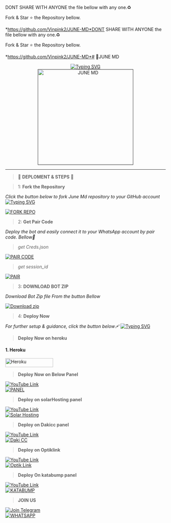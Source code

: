 DONT SHARE WITH ANYONE the file bellow with any one.♻️

Fork & Star ⭐ the Repository bellow.

*https://github.com/Vinpink2/JUNE-MD*DONT SHARE WITH ANYONE the file bellow with any one.♻️

Fork & Star ⭐ the Repository bellow.

*https://github.com/Vinpink2/JUNE-MD*# 🌌JUNE MD

<div align="center"> 
  <a href="https://git.io/typing-svg"> 
    <img src="https://readme-typing-svg.demolab.com?font=Rockwell&size=50&pause=1000&color=33ff00&center=true&width=910&height=100&lines=JUNE-MD;Multi+Device+Whatsapp+Bot;Made+By+Supreme" alt="Typing SVG" />
  </a> 
</div> 

<div align="center"> 
  <a href=""> 
    <img src="https://files.catbox.moe/7ibt7j.jpg" alt="JUNE MD" height="300"> 
  </a> 
</div>

---

>  🌌 **DEPLOMENT & STEPS** 🌌

> 1:  **Fork the Repository**

_Click the button below to fork  June Md repository to your GitHub account_
[![Typing SVG](https://readme-typing-svg.demolab.com/?lines=Tap+fork+button+Bellow+To+Fork;June+MD+REPO+On+Github)](https://git.io/typing-svg)
<div align="left">
  <a href="https://github.com/vinpink2/June-md/fork">
    <img src="https://img.shields.io/badge/Fork%20Bot%20Repo-100000?style=for-the-badge&logo=scan&logoColor=white&labelColor=darkblue&color=darkblue" alt="FORK REPO"/>
  </a>
</div>

> 2:  **Get Pair Code**

_Deploy the bot and easily connect it to your WhatsApp account by pair code. Bellow🥈_

> *get Creds.json*
<div align="left">
  <a href="https://sessions-june2.onrender.com" target="_blank">
    <img src="https://img.shields.io/badge/Pair%20Code%20Server1-100000?style=for-the-badge&logo=scan&logoColor=white&labelColor=darkblue&color=darkgreen" alt="PAIR CODE"/>
  </a>
</div>

> *get session_id*
<div align="left">
  <a href="https://session-june-48eaa29bae6d.herokuapp.com/" target="_blank">
    <img src="https://img.shields.io/badge/Pair%20Code%20Server2-100000?style=for-the-badge&logo=scan&logoColor=white&labelColor=darkblue&color=darkorange" alt="PAIR"/>
  </a>
</div>

> 3: **DOWNLOAD BOT ZIP**

_Download Bot Zip file From the button Bellow_
<p align="left">
    <a href="https://codeload.github.com/vinpink2/JUNE-MD/zip/refs/heads/main" target="_blank">
        <img alt="Download zip" src="https://img.shields.io/badge/Download Zip-100000?style=for-the-badge&logo=scan&logoColor=white&labelColor=darkorange&color=purple"/>
    </a>
</p>


> 4:  **Deploy Now**

_For further setup & guidance, click the button below🩹_
[![Typing SVG](https://readme-typing-svg.demolab.com/?lines=Watch+The+Deployment+Tutorials;Bellow+For+FreePanel+Deployments)](https://git.io/typing-svg)

> **Deploy Now on heroku**

<h4 align="left">1. Heroku</h4>
<p style="text-align: center; font-size: 1.2em;">
  
<p align="left">
<a href='https://dashboard.heroku.com/new?template=https://github.com/Vinpink2/JUNE-MD' target="_blank"><img alt='Heroku' src='https://img.shields.io/badge/-heroku ‎ deploy-FF004D?style=for-the-badge&logo=heroku&logoColor=white'/< width=150 height=28/p></a>


> **Deploy Now on Below Panel**
<div align="left">
  <a href="https://youtu.be/aZMUw_YkcwI?si=xxHilfRhsPUM3-fW">
    <img src="https://img.shields.io/badge/TUTORIAL-dc3545?style=for-the-badge&logo=youtube" alt="YouTube Link"/>
  </a><br>
  <a href="https://bot-hosting.net/?aff=1068419752923508776">
    <img src="https://img.shields.io/badge/Bothosting Panel-28a745?style=for-the-badge" alt="PANEL"/>
  </a><br>
  
> **Deploy on solarHosting panel**

<div align="left">
  <a href="ytlink">
    <img src="https://img.shields.io/badge/TUTORIAL-dc3545?style=for-the-badge&logo=youtube" alt="YouTube Link"/>
<br>
<a href="https://account.solarhosting.cc/" target="_blank">
  <img src="https://img.shields.io/badge/Solar_Hosting-FF6B6B?style=for-the-badge&logo=server&logoColor=white" alt="Solar Hosting"/>
</a>

> **Deploy on Dakicc panel**
<div align="left">
  <a href="ytlink">
    <img src="https://img.shields.io/badge/TUTORIAL-dc3545?style=for-the-badge&logo=youtube" alt="YouTube Link"/>
<br>

<a href="https://daki.cc" target="_blank">
  <img src="https://img.shields.io/badge/Daki_CC PANEL-34495E?style=for-the-badge&logo=server&logoColor=darkorange" alt="Daki CC"/>
</a>

> **Deploy on Optiklink**

<div align="left">
  <a href="https://youtu.be/Rx_nZjn6hMk?si=Cqac31L5If5Pe52Z">
    <img src="https://img.shields.io/badge/TUTORIAL-dc3545?style=for-the-badge&logo=youtube" alt="YouTube Link"/>
<br>
<a href="https://optiklink.com/" target="_blank">
  <img src="https://img.shields.io/badge/Optik_Link_panel-2ECC71?style=for-the-badge&logo=server&logoColor=darkorange" alt="Optik Link"/>
</a>
</div>

>  **Deploy On katabump panel**

<div align="left">
  <a href ="https://youtu.be/1EkXurm-_BM?si=iNbOm1hv2_r8FHNE">
    <img src ="https://img.shields.io/badge/TUTORIAL-dc3545?style=for-the-badge&logo=youtube" alt ="YouTube Link"/>
<a href="https://dashboard.katabump.com/auth/login#adc462" target="_blank"><br>
  <img src="https://img.shields.io/badge/Katabump panel-D6B7D6?style=for-the-badge&logo=server&logoColor=lightblue" alt="KATABUMP"/>
</a>
</div>

>  **JOIN US**
<div align="left">
  <a href="https://t.me/cypherx_support">
    <img src="https://img.shields.io/badge/Join%20Telegram-0078E7?style=for-the-badge&logo=telegram&logoColor=darkblue" alt="Join Telegram"/>
  </a>
<br>
  <a href="https://chat.whatsapp.com/LYMEdDXJNkPDQ5tdTVyh5I?mode=ac_t">
    <img src="https://img.shields.io/badge/Join%20WhatsApp-25D366?style=for-the-badge&logo=whatsapp&logoColor=darkgreen" alt="WHATSAPP"/>
  </a>
</div>



